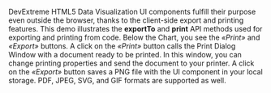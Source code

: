 DevExtreme HTML5 Data Visualization UI components fulfill their purpose even outside the browser, thanks to&nbsp;the client-side export and printing features. This demo illustrates the **exportTo** and **print** API methods used for exporting and printing from code. Below the Chart, you see the _&laquo;Print&raquo;_ and _&laquo;Export&raquo;_ buttons. A&nbsp;click on&nbsp;the _&laquo;Print&raquo;_ button calls the Print Dialog Window with a&nbsp;document ready to&nbsp;be&nbsp;printed. In&nbsp;this window, you can change printing properties and send the document to&nbsp;your printer. A&nbsp;click on&nbsp;the _&laquo;Export&raquo;_ button saves a&nbsp;PNG file with the UI component in&nbsp;your local storage. PDF, JPEG, SVG, and GIF formats are supported as&nbsp;well.
